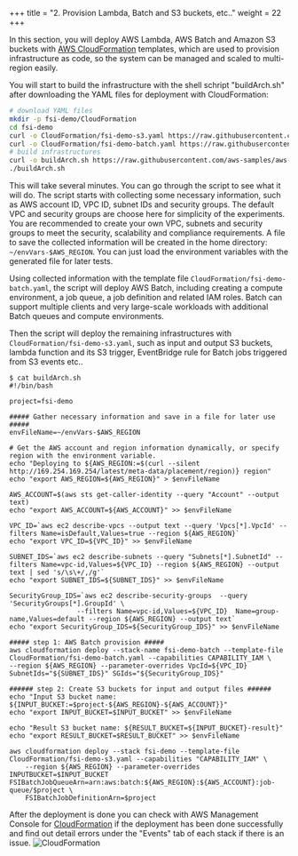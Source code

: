 +++
title = "2. Provision Lambda, Batch and S3 buckets, etc.."
weight = 22
+++

In this section, you will deploy AWS Lambda, AWS Batch and Amazon S3 buckets with [AWS CloudFormation](https://aws.amazon.com/cloudformation/) templates, which are used to provision infrastructure as code, so the system can be managed and scaled to multi-region easily.

You will start to build the infrastructure with the shell schript "buildArch.sh" after downloading the YAML files for deployment with CloudFormation:
```bash
# download YAML files
mkdir -p fsi-demo/CloudFormation
cd fsi-demo
curl -o CloudFormation/fsi-demo-s3.yaml https://raw.githubusercontent.com/aws-samples/aws-hpc-tutorials/batch/static/scripts/batch-lambda/CloudFormation/fsi-demo-s3.yaml
curl -o CloudFormation/fsi-demo-batch.yaml https://raw.githubusercontent.com/aws-samples/aws-hpc-tutorials/batch/static/scripts/batch-lambda/CloudFormation/fsi-demo-batch.yaml
# build infrastructures
curl -o buildArch.sh https://raw.githubusercontent.com/aws-samples/aws-hpc-tutorials/batch/static/scripts/batch-lambda/buildArch.sh
./buildArch.sh
```
This will take several minutes. You can go through the script to see what it will do. The script starts with collecting some necessary information, such as AWS account ID, VPC ID, subnet IDs and security groups. The default VPC and security groups are choose here for simplicity of the experiments. You are recommended to create your own VPC, subnets and security groups to meet the security, scalability and compliance requirements. A file to save the collected information will be created in the home directory: ```~/envVars-$AWS_REGION```. You can just load the environment variables with the generated file for later tests.

Using collected information with the template file ```CloudFormation/fsi-demo-batch.yaml```, the script will deploy AWS Batch, including creating a compute environment, a job queue, a job definition and related IAM roles. Batch can support multiple clients and very large-scale workloads with additional Batch queues and compute environments.

Then the script will deploy the remaining infrastructures with ```CloudFormation/fsi-demo-s3.yaml```, such as input and output S3 buckets, lambda function and its S3 trigger, EventBridge rule for Batch jobs triggered from S3 events etc..

```
$ cat buildArch.sh 
#!/bin/bash

project=fsi-demo

##### Gather necessary information and save in a file for later use #####
envFileName=~/envVars-$AWS_REGION

# Get the AWS account and region information dynamically, or specify region with the environment variable.
echo "Deploying to ${AWS_REGION:=$(curl --silent http://169.254.169.254/latest/meta-data/placement/region)} region"
echo "export AWS_REGION=${AWS_REGION}" > $envFileName

AWS_ACCOUNT=$(aws sts get-caller-identity --query "Account" --output text)
echo "export AWS_ACCOUNT=${AWS_ACCOUNT}" >> $envFileName

VPC_ID=`aws ec2 describe-vpcs --output text --query 'Vpcs[*].VpcId' --filters Name=isDefault,Values=true --region ${AWS_REGION}`
echo "export VPC_ID=${VPC_ID}" >> $envFileName

SUBNET_IDS=`aws ec2 describe-subnets --query "Subnets[*].SubnetId" --filters Name=vpc-id,Values=${VPC_ID} --region ${AWS_REGION} --output text | sed 's/\s\+/,/g'`
echo "export SUBNET_IDS=${SUBNET_IDS}" >> $envFileName

SecurityGroup_IDS=`aws ec2 describe-security-groups  --query 'SecurityGroups[*].GroupId' \
                 --filters Name=vpc-id,Values=${VPC_ID}  Name=group-name,Values=default --region ${AWS_REGION} --output text`
echo "export SecurityGroup_IDS=${SecurityGroup_IDS}" >> $envFileName

##### step 1: AWS Batch provision #####
aws cloudformation deploy --stack-name fsi-demo-batch --template-file CloudFormation/fsi-demo-batch.yaml --capabilities CAPABILITY_IAM \
--region ${AWS_REGION} --parameter-overrides VpcId=${VPC_ID} SubnetIds="${SUBNET_IDS}" SGIds="${SecurityGroup_IDS}"

###### step 2: Create S3 buckets for input and output files ######
echo "Input S3 bucket name: ${INPUT_BUCKET:=$project-${AWS_REGION}-${AWS_ACCOUNT}}"
echo "export INPUT_BUCKET=$INPUT_BUCKET" >> $envFileName

echo "Result S3 bucket name: ${RESULT_BUCKET=${INPUT_BUCKET}-result}"
echo "export RESULT_BUCKET=$RESULT_BUCKET" >> $envFileName

aws cloudformation deploy --stack fsi-demo --template-file CloudFormation/fsi-demo-s3.yaml --capabilities "CAPABILITY_IAM" \
    --region ${AWS_REGION} --parameter-overrides INPUTBUCKET=$INPUT_BUCKET FSIBatchJobQueueArn=arn:aws:batch:${AWS_REGION}:${AWS_ACCOUNT}:job-queue/$project \
    FSIBatchJobDefinitionArn=$project
```

After the deployment is done you can check with AWS Management Console for [CloudFormation](https://console.aws.amazon.com/cloudformation/) if the deployment has been done successfully and find out detail errors under the "Events" tab of each stack if there is an issue.
![CloudFormation](/images/batch-lambda/CloudFormation.png)
